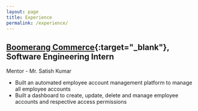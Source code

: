```yaml
---
layout: page
title: Experience
permalink: /experience/
---
```


## [Boomerang Commerce]{:target="_blank"}, Software Engineering Intern
Mentor - Mr. Satish Kumar
* Built an automated employee account management platform to manage all employee accounts
* Built a dashboard to create, update, delete and manage employee accounts and respective access permissions


[Boomerang Commerce]: https://www.boomerangcommerce.com/